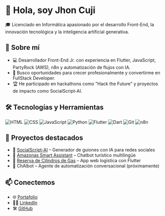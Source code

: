 # 👋 Hola, soy Jhon Cuji

🎓 Licenciado en Informática apasionado por el desarrollo Front-End, la innovación tecnológica y la inteligencia artificial generativa.

## 🚀 Sobre mí

- 💻 Desarrollador Front-End Jr. con experiencia en Flutter, JavaScript, PartyRock (AWS), n8n y automatización de flujos con IA.
- 🧠 Busco oportunidades para crecer profesionalmente y convertirme en FullStack Developer.
- 🏆 He participado en hackathons como "Hack the Future" y proyectos de impacto como SocialScript-AI.

## 🛠️ Tecnologías y Herramientas

![HTML](https://img.shields.io/badge/-HTML5-orange?style=flat-square&logo=html5)
![CSS](https://img.shields.io/badge/-CSS3-blue?style=flat-square&logo=css3)
![JavaScript](https://img.shields.io/badge/-JavaScript-yellow?style=flat-square&logo=javascript)
![Python](https://img.shields.io/badge/-Python-blue?style=flat-square&logo=python)
![Flutter](https://img.shields.io/badge/-Flutter-blue?style=flat-square&logo=flutter)
![Dart](https://img.shields.io/badge/-Dart-blue?style=flat-square&logo=dart)
![Git](https://img.shields.io/badge/-Git-black?style=flat-square&logo=git)
![n8n](https://img.shields.io/badge/-n8n-orange?style=flat-square&logo=n8n)

## 📌 Proyectos destacados

- 🔗 [SocialScript-AI](https://partyrock.aws/u/jhoncuji/zf4wSulZM/SocialScript-AI) – Generador de guiones con IA para redes sociales
- 🔗 [Amazonas Smart Assistant](https://partyrock.aws/u/jhoncuji/7pwc6MI0Y/Amazonas-Smart-Assistant) – Chatbot turístico multilingüe
- 🔗 [Reserva de Cilindros de Gas](https://github.com/JhonC2/Taller_Flutter_Reserva_Cilindros_Gas) – App web logística con Flutter
- 🔧 ChAIbot – Agente de automatización conversacional (próximamente)

## 📫 Conectemos

- 🌐 [Portafolio](https://jhoncuji.notion.site/)
- 🧑‍💼 [LinkedIn](https://linkedin.com/in/jhon-cuji)
- 🛠️ [GitHub](https://github.com/JhonC2)
